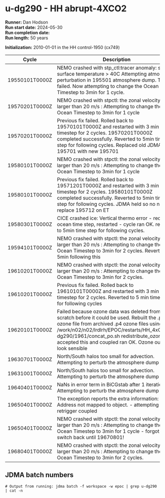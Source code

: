# u-dg290 - HH abrupt-4XCO2

**Runner:** Dan Hodson  
**Run start date:** 2024-05-30  
**Run completion date:**  
**Run length:** 50 years  

**Initialization:** 2010-01-01 in the HH control-1950 (cx749)

| Cycle | Description | Date |
| --- | --- | --- |
| 19550101T0000Z | NEMO crashed with stp_ctl:tracer anomaly: sea surface temperature > 40C Attempting atmosphere perturbation in 195501 atmosphere dump. This failed. Now attempting to change the Ocean Timestep to 3min for 1 cycle. | 19/07/2024 |
|19570201T0000Z| NEMO crashed with  stpctl: the zonal velocity is larger than 20 m/s : Attempting to change the Ocean Timestep to 3min for 1 cycle | 18/08/2024|
|19570201T0000Z|  Previous fix failed. Rolled back to 19570101T0000Z and restarted with 3 min timestep for 2 cycles. 19570201T0000Z completed successfully. Reverted to 5min time step for following cycles. Replaced old JDMA 195701 with new 195701 | 21/08/2024|
|19580101T0000Z| NEMO crashed with  stpctl: the zonal velocity is larger than 20 m/s : Attempting to change the Ocean Timestep to 3min for 1 cycle | 02/09/2024|
|19580101T0000Z|  Previous fix failed. Rolled back to 19571201T0000Z and restarted with 3 min timestep for 2 cycles. 19580101T0000Z completed successfully. Reverted to 5min time step for following cycles. JDMA held so no need to replace 195712 on ET | 06/09/2024|
|19580301T0000Z| CICE crashed ice: Vertical thermo error - reduced ocean time step, restarted - cycle ran OK. reverted to 5min time step for following cycles.  | 06/09/2024| 
|19594101T0000Z| NEMO crashed with  stpctl: the zonal velocity is larger than 20 m/s : Attempting to change the Ocean Timestep to 3min for 2 cycles. Reverted to 5min following this | 09/09/2024|
|19610201T0000Z| NEMO crashed with  stpctl: the zonal velocity is larger than 20 m/s : Attempting to change the Ocean Timestep to 3min for 2 cycles.  | 13/09/2024|
|19610201T0000Z|  Previous fix failed. Rolled back to 19610101T0000Z and restarted with 3 min timestep for 2 cycles. Reverted to 5 min timestep for following cycles| 13/09/2024| 
|19620101T0000Z| Failed because ozone data was deleted from NVme scratch before it could be used. Rebuilt the .po ozone file from archived .p4 ozone files using /work/n02/n02/lrdlrh/EPOC/restarts/HH_4xCO2/u-dg290/1961/concat_po.sh redistribute_ozone accepted this and coupled ran OK. Ozone outputs look sensible | 08/11/2024|
|19630701T0000Z| North/South halos too small for advection. Attempting to perturb the atmosphere dump | 11/11/2024|
|19631001T0000Z| North/South halos too small for advection. Attempting to perturb the atmosphere dump | 12/11/2024|
|19640401T0000Z| NaNs in error term in BiCGstab after      1 iterations - Attempting to perturb the atmosphere dump | 13/11/2024|
|19650401T0000Z| The exception reports the extra information: Address not mapped to object. - attempting to retrigger coupled |15/11/2024|
|19650401T0000Z| NEMO crashed with stpctl: the zonal velocity is larger than 20 m/s  : Attempting to change the Ocean Timestep to 3min for 1 cycle - forgot to switch back until 19670801!| 15/11/2024|
|19680401T0000Z| NEMO crashed with  stpctl: the zonal velocity is larger than 20 m/s : Attempting to change the Ocean Timestep to 3min for 2 cycles.  | 23/11/2024|

## JDMA batch numbers
```
# Output from running: jdma batch -f workspace -w epoc | grep u-dg290 | cat -n

```
